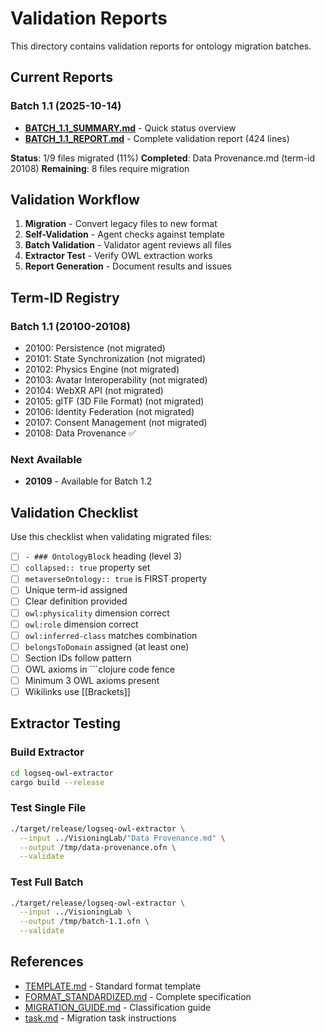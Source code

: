 # Validation Reports

This directory contains validation reports for ontology migration batches.

## Current Reports

### Batch 1.1 (2025-10-14)
- **[BATCH_1.1_SUMMARY.md](BATCH_1.1_SUMMARY.md)** - Quick status overview
- **[BATCH_1.1_REPORT.md](BATCH_1.1_REPORT.md)** - Complete validation report (424 lines)

**Status**: 1/9 files migrated (11%)
**Completed**: Data Provenance.md (term-id 20108)
**Remaining**: 8 files require migration

## Validation Workflow

1. **Migration** - Convert legacy files to new format
2. **Self-Validation** - Agent checks against template
3. **Batch Validation** - Validator agent reviews all files
4. **Extractor Test** - Verify OWL extraction works
5. **Report Generation** - Document results and issues

## Term-ID Registry

### Batch 1.1 (20100-20108)
- 20100: Persistence (not migrated)
- 20101: State Synchronization (not migrated)
- 20102: Physics Engine (not migrated)
- 20103: Avatar Interoperability (not migrated)
- 20104: WebXR API (not migrated)
- 20105: glTF (3D File Format) (not migrated)
- 20106: Identity Federation (not migrated)
- 20107: Consent Management (not migrated)
- 20108: Data Provenance ✅

### Next Available
- **20109** - Available for Batch 1.2

## Validation Checklist

Use this checklist when validating migrated files:

- [ ] `- ### OntologyBlock` heading (level 3)
- [ ] `collapsed:: true` property set
- [ ] `metaverseOntology:: true` is FIRST property
- [ ] Unique term-id assigned
- [ ] Clear definition provided
- [ ] `owl:physicality` dimension correct
- [ ] `owl:role` dimension correct
- [ ] `owl:inferred-class` matches combination
- [ ] `belongsToDomain` assigned (at least one)
- [ ] Section IDs follow pattern
- [ ] OWL axioms in ```clojure code fence
- [ ] Minimum 3 OWL axioms present
- [ ] Wikilinks use [[Brackets]]

## Extractor Testing

### Build Extractor
```bash
cd logseq-owl-extractor
cargo build --release
```

### Test Single File
```bash
./target/release/logseq-owl-extractor \
  --input ../VisioningLab/"Data Provenance.md" \
  --output /tmp/data-provenance.ofn \
  --validate
```

### Test Full Batch
```bash
./target/release/logseq-owl-extractor \
  --input ../VisioningLab \
  --output /tmp/batch-1.1.ofn \
  --validate
```

## References

- [TEMPLATE.md](../reference/TEMPLATE.md) - Standard format template
- [FORMAT_STANDARDIZED.md](../reference/FORMAT_STANDARDIZED.md) - Complete specification
- [MIGRATION_GUIDE.md](../guides/MIGRATION_GUIDE.md) - Classification guide
- [task.md](../../task.md) - Migration task instructions

